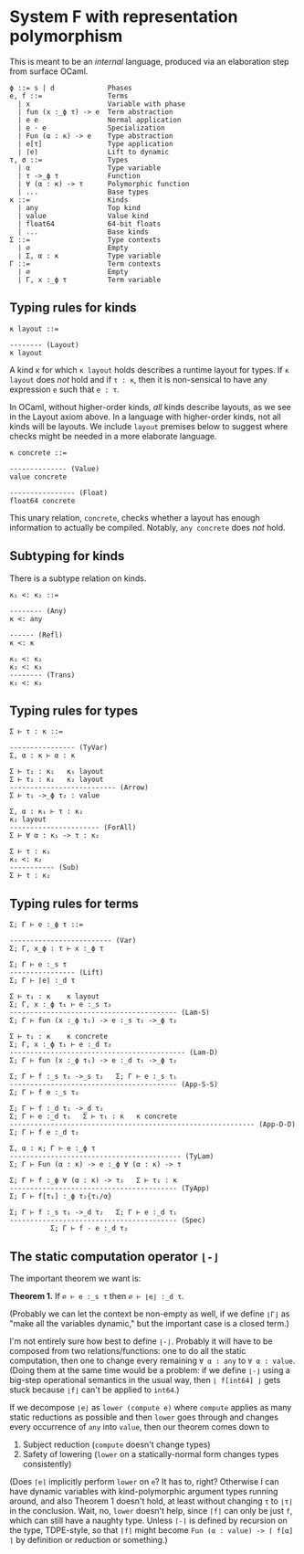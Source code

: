 # System F with representation polymorphism

This is meant to be an *internal* language, produced via an elaboration
step from surface OCaml.

    ϕ ::= s | d             Phases
    e, f ::=                Terms
      | x                   Variable with phase
      | fun (x :_ϕ τ) -> e  Term abstraction
      | e e                 Normal application
      | e · e               Specialization
      | Fun (α : κ) -> e    Type abstraction
      | e[τ]                Type application
      | ⌈e⌉                 Lift to dynamic
    τ, σ ::=                Types
      | α                   Type variable
      | τ ->_ϕ τ            Function
      | ∀ (α : κ) -> τ      Polymorphic function
      | ...                 Base types
    κ ::=                   Kinds
      | any                 Top kind
      | value               Value kind
      | float64             64-bit floats
      | ...                 Base kinds
    Σ ::=                   Type contexts
      | ∅                   Empty
      | Σ, α : κ            Type variable
    Γ ::=                   Term contexts
      | ∅                   Empty
      | Γ, x :_ϕ τ          Term variable

## Typing rules for kinds

    κ layout ::=

    -------- (Layout)
    κ layout

A kind κ for which `κ layout` holds describes a runtime layout for types.
If `κ layout` does *not* hold and if `τ : κ`, then it is non-sensical to
have any expression `e` such that `e : τ`.

In OCaml, without higher-order kinds, *all* kinds describe layouts, as we
see in the Layout axiom above. In a language with higher-order kinds, not
all kinds will be layouts. We include `layout` premises below to suggest
where checks might be needed in a more elaborate language.

    κ concrete ::=

    -------------- (Value)
    value concrete

    ---------------- (Float)
    float64 concrete

This unary relation, `concrete`, checks whether a layout has enough information
to actually be compiled. Notably, `any concrete` does *not* hold.

## Subtyping for kinds

There is a subtype relation on kinds.

    κ₁ <: κ₂ ::=

    -------- (Any)
    κ <: any

    ------ (Refl)
    κ <: κ

    κ₁ <: κ₂
    κ₂ <: κ₃
    -------- (Trans)
    κ₁ <: κ₃

## Typing rules for types

    Σ ⊢ τ : κ ::=

    ---------------- (TyVar)
    Σ, α : κ ⊢ α : κ

    Σ ⊢ τ₁ : κ₁   κ₁ layout
    Σ ⊢ τ₂ : κ₂   κ₂ layout
    -------------------------- (Arrow)
    Σ ⊢ τ₁ ->_ϕ τ₂ : value

    Σ, α : κ₁ ⊢ τ : κ₂
    κ₂ layout
    ---------------------- (ForAll)
    Σ ⊢ ∀ α : κ₁ -> τ : κ₂

    Σ ⊢ τ : κ₁
    κ₁ <: κ₂
    ----------- (Sub)
    Σ ⊢ τ : κ₂

## Typing rules for terms

    Σ; Γ ⊢ e :_ϕ τ ::=

    ------------------------- (Var)
    Σ; Γ, x_ϕ : τ ⊢ x :_ϕ τ

    Σ; Γ ⊢ e :_s τ
    ---------------- (Lift)
    Σ; Γ ⊢ ⌈e⌉ :_d τ

    Σ ⊢ τ₁ : κ    κ layout
    Σ; Γ, x :_ϕ τ₁ ⊢ e :_s τ₂
    ----------------------------------------- (Lam-S)
    Σ; Γ ⊢ fun (x :_ϕ τ₁) -> e :_s τ₁ ->_ϕ τ₂

    Σ ⊢ τ₁ : κ    κ concrete
    Σ; Γ, x :_ϕ τ₁ ⊢ e :_d τ₂
    ------------------------------------------- (Lam-D)
    Σ; Γ ⊢ fun (x :_ϕ τ₁) -> e :_d τ₁ ->_ϕ τ₂

    Σ; Γ ⊢ f :_s τ₁ ->_s τ₂   Σ; Γ ⊢ e :_s τ₁
    ----------------------------------------- (App-S-S)
    Σ; Γ ⊢ f e :_s τ₂

    Σ; Γ ⊢ f :_d τ₁ ->_d τ₂
    Σ; Γ ⊢ e :_d τ₁   Σ ⊢ τ₁ : κ   κ concrete
    ------------------------------------------------------------ (App-D-D)
    Σ; Γ ⊢ f e :_d τ₂

    Σ, α : κ; Γ ⊢ e :_ϕ τ
    ------------------------------------------ (TyLam)
    Σ; Γ ⊢ Fun (α : κ) -> e :_ϕ ∀ (α : κ) -> τ

    Σ; Γ ⊢ f :_ϕ ∀ (α : κ) -> τ₂   Σ ⊢ τ₁ : κ
    ----------------------------------------- (TyApp)
    Σ; Γ ⊢ f[τ₁] :_ϕ τ₂{τ₁/α}

    Σ; Γ ⊢ f :_s τ₁ ->_d τ₂   Σ; Γ ⊢ e :_d τ₁
    ----------------------------------------- (Spec)
              Σ; Γ ⊢ f · e :_d τ₂

## The static computation operator `⌊-⌋`

The important theorem we want is:

  **Theorem 1.** If `∅ ⊢ e :_s τ` then `∅ ⊢ ⌊e⌋ :_d τ`.

(Probably we can let the context be non-empty as well, if we define `⌊Γ⌋` as
"make all the variables dynamic," but the important case is a closed term.)

I'm not entirely sure how best to define `⌊-⌋`. Probably it will have to be
composed from two relations/functions: one to do all the static computation,
then one to change every remaining `∀ α : any` to `∀ α : value`. (Doing them at
the same time would be a problem: if we define `⌊-⌋` using a big-step
operational semantics in the usual way, then `⌊ f[int64] ⌋` gets stuck because
`⌊f⌋` can't be applied to `int64`.)

If we decompose `⌊e⌋` as `lower (compute e)` where `compute` applies as many
static reductions as possible and then `lower` goes through and changes every
occurrence of `any` into `value`, then our theorem comes down to

  1. Subject reduction (`compute` doesn't change types)
  2. Safety of lowering (`lower` on a statically-normal form changes types
     consistently)

(Does `⌈e⌉` implicitly perform `lower` on `e`? It has to, right? Otherwise I can
have dynamic variables with kind-polymorphic argument types running around, and
also Theorem 1 doesn't hold, at least without changing `τ` to `⌊τ⌋` in the
conclusion. Wait, no, `lower` doesn't help, since `⌈f⌉` can only be just `f`,
which can still have a naughty type. Unless `⌈-⌉` is defined by recursion on the
type, TDPE-style, so that `⌈f⌉` might become `Fun (α : value) -> ⌈ f[α] ⌉` by
definition or reduction or something.)

